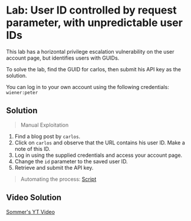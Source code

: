 # Lab: User ID controlled by request parameter, with unpredictable user IDs

This lab has a horizontal privilege escalation vulnerability on the user account page, but identifies users with GUIDs.

To solve the lab, find the GUID for carlos, then submit his API key as the solution.

You can log in to your own account using the following credentials: `wiener:peter`

## Solution
> Manual Exploitation
1. Find a blog post by `carlos`.
2. Click on `carlos` and observe that the URL contains his user ID. Make a note of this ID.
3. Log in using the supplied credentials and access your account page.
4. Change the `id` parameter to the saved user ID.
5. Retrieve and submit the API key.

> Automating the process: [Script](https://github.com/darshannn10/PortSwiggers-Web-Sec-Academy/blob/main/Access%20Control/lab-06/lab-06-script.py)

## Video Solution
[Sommer's YT Video](https://youtu.be/KMM4VkXVdjw)
